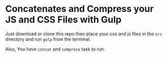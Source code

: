# Concatenates and Compress your JS and CSS Files with Gulp

Just download or clone this repo then place your css and js files in the ```src``` directory and run ```gulp``` from the terminal.

Also, You have ```concat``` and ```compress``` task to run.
